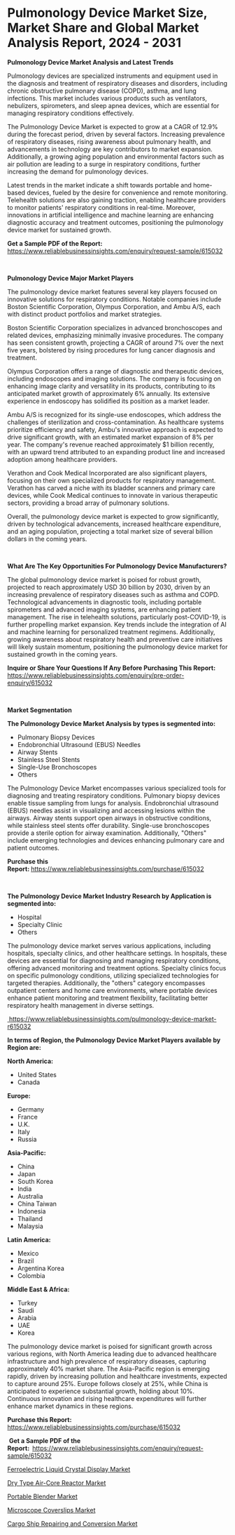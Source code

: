 <p><h1>Pulmonology Device Market Size, Market Share and Global Market Analysis Report, 2024 - 2031</h1></p><p><strong>Pulmonology Device Market Analysis and Latest Trends</strong></p>
<p><p>Pulmonology devices are specialized instruments and equipment used in the diagnosis and treatment of respiratory diseases and disorders, including chronic obstructive pulmonary disease (COPD), asthma, and lung infections. This market includes various products such as ventilators, nebulizers, spirometers, and sleep apnea devices, which are essential for managing respiratory conditions effectively.</p><p>The Pulmonology Device Market is expected to grow at a CAGR of 12.9% during the forecast period, driven by several factors. Increasing prevalence of respiratory diseases, rising awareness about pulmonary health, and advancements in technology are key contributors to market expansion. Additionally, a growing aging population and environmental factors such as air pollution are leading to a surge in respiratory conditions, further increasing the demand for pulmonology devices.</p><p>Latest trends in the market indicate a shift towards portable and home-based devices, fueled by the desire for convenience and remote monitoring. Telehealth solutions are also gaining traction, enabling healthcare providers to monitor patients' respiratory conditions in real-time. Moreover, innovations in artificial intelligence and machine learning are enhancing diagnostic accuracy and treatment outcomes, positioning the pulmonology device market for sustained growth.</p></p>
<p><strong>Get a Sample PDF of the Report:&nbsp;</strong> <a href="https://www.reliablebusinessinsights.com/enquiry/request-sample/615032?utm_campaign=60&utm_medium=2&utm_source=Github&utm_content=ia&utm_term=01102024&utm_id=pulmonology-device">https://www.reliablebusinessinsights.com/enquiry/request-sample/615032</a></p>
<p>&nbsp;</p>
<p><strong>Pulmonology Device Major Market Players</strong></p>
<p><p>The pulmonology device market features several key players focused on innovative solutions for respiratory conditions. Notable companies include Boston Scientific Corporation, Olympus Corporation, and Ambu A/S, each with distinct product portfolios and market strategies.</p><p>Boston Scientific Corporation specializes in advanced bronchoscopes and related devices, emphasizing minimally invasive procedures. The company has seen consistent growth, projecting a CAGR of around 7% over the next five years, bolstered by rising procedures for lung cancer diagnosis and treatment.</p><p>Olympus Corporation offers a range of diagnostic and therapeutic devices, including endoscopes and imaging solutions. The company is focusing on enhancing image clarity and versatility in its products, contributing to its anticipated market growth of approximately 6% annually. Its extensive experience in endoscopy has solidified its position as a market leader.</p><p>Ambu A/S is recognized for its single-use endoscopes, which address the challenges of sterilization and cross-contamination. As healthcare systems prioritize efficiency and safety, Ambu's innovative approach is expected to drive significant growth, with an estimated market expansion of 8% per year. The company's revenue reached approximately $1 billion recently, with an upward trend attributed to an expanding product line and increased adoption among healthcare providers.</p><p>Verathon and Cook Medical Incorporated are also significant players, focusing on their own specialized products for respiratory management. Verathon has carved a niche with its bladder scanners and primary care devices, while Cook Medical continues to innovate in various therapeutic sectors, providing a broad array of pulmonary solutions.</p><p>Overall, the pulmonology device market is expected to grow significantly, driven by technological advancements, increased healthcare expenditure, and an aging population, projecting a total market size of several billion dollars in the coming years.</p></p>
<p>&nbsp;</p>
<p><strong>What Are The Key Opportunities For Pulmonology Device Manufacturers?</strong></p>
<p><p>The global pulmonology device market is poised for robust growth, projected to reach approximately USD 30 billion by 2030, driven by an increasing prevalence of respiratory diseases such as asthma and COPD. Technological advancements in diagnostic tools, including portable spirometers and advanced imaging systems, are enhancing patient management. The rise in telehealth solutions, particularly post-COVID-19, is further propelling market expansion. Key trends include the integration of AI and machine learning for personalized treatment regimens. Additionally, growing awareness about respiratory health and preventive care initiatives will likely sustain momentum, positioning the pulmonology device market for sustained growth in the coming years.</p></p>
<p><strong>Inquire or Share Your Questions If Any Before Purchasing This Report:</strong> <a href="https://www.reliablebusinessinsights.com/enquiry/pre-order-enquiry/615032?utm_campaign=60&utm_medium=2&utm_source=Github&utm_content=ia&utm_term=01102024&utm_id=pulmonology-device">https://www.reliablebusinessinsights.com/enquiry/pre-order-enquiry/615032</a></p>
<p>&nbsp;</p>
<p><strong>Market Segmentation</strong></p>
<p><strong>The Pulmonology Device Market Analysis by types is segmented into:</strong></p>
<p><ul><li>Pulmonary Biopsy Devices</li><li>Endobronchial Ultrasound (EBUS) Needles</li><li>Airway Stents</li><li>Stainless Steel Stents</li><li>Single-Use Bronchoscopes</li><li>Others</li></ul></p>
<p><p>The Pulmonology Device Market encompasses various specialized tools for diagnosing and treating respiratory conditions. Pulmonary biopsy devices enable tissue sampling from lungs for analysis. Endobronchial ultrasound (EBUS) needles assist in visualizing and accessing lesions within the airways. Airway stents support open airways in obstructive conditions, while stainless steel stents offer durability. Single-use bronchoscopes provide a sterile option for airway examination. Additionally, "Others" include emerging technologies and devices enhancing pulmonary care and patient outcomes.</p></p>
<p><strong>Purchase this Report:&nbsp;</strong><a href="https://www.reliablebusinessinsights.com/purchase/615032?utm_campaign=60&utm_medium=2&utm_source=Github&utm_content=ia&utm_term=01102024&utm_id=pulmonology-device">https://www.reliablebusinessinsights.com/purchase/615032</a></p>
<p>&nbsp;</p>
<p><strong>The Pulmonology Device Market Industry Research by Application is segmented into:</strong></p>
<p><ul><li>Hospital</li><li>Specialty Clinic</li><li>Others</li></ul></p>
<p><p>The pulmonology device market serves various applications, including hospitals, specialty clinics, and other healthcare settings. In hospitals, these devices are essential for diagnosing and managing respiratory conditions, offering advanced monitoring and treatment options. Specialty clinics focus on specific pulmonology conditions, utilizing specialized technologies for targeted therapies. Additionally, the "others" category encompasses outpatient centers and home care environments, where portable devices enhance patient monitoring and treatment flexibility, facilitating better respiratory health management in diverse settings.</p></p>
<p><a href="https://www.reliablebusinessinsights.com/pulmonology-device-market-r615032?utm_campaign=60&utm_medium=2&utm_source=Github&utm_content=ia&utm_term=01102024&utm_id=pulmonology-device">&nbsp;https://www.reliablebusinessinsights.com/pulmonology-device-market-r615032</a></p>
<p><strong>In terms of Region, the Pulmonology Device Market Players available by Region are:</strong></p>
<p>
    <p> <strong> North America: </strong>
        <ul>
            <li>United States</li>
            <li>Canada</li>
        </ul>
        </p> 
    <p> <strong> Europe: </strong>
        <ul>
            <li>Germany</li>
            <li>France</li>
            <li>U.K.</li>
            <li>Italy</li>
            <li>Russia</li>
        </ul>
        </p> 
    <p> <strong> Asia-Pacific: </strong>
        <ul>
            <li>China</li>
            <li>Japan</li>
            <li>South Korea</li>
            <li>India</li>
            <li>Australia</li>
            <li>China Taiwan</li>
            <li>Indonesia</li>
            <li>Thailand</li>
            <li>Malaysia</li>
        </ul>
        </p> 
    <p> <strong> Latin America: </strong>
        <ul>
            <li>Mexico</li>
            <li>Brazil</li>
            <li>Argentina Korea</li>
            <li>Colombia</li>
        </ul>
        </p> 
    <p> <strong> Middle East & Africa: </strong>
        <ul>
            <li>Turkey</li>
            <li>Saudi</li>
            <li>Arabia</li>
            <li>UAE</li>
            <li>Korea</li>
        </ul>
    </p>
    </p>
<p><p>The pulmonology device market is poised for significant growth across various regions, with North America leading due to advanced healthcare infrastructure and high prevalence of respiratory diseases, capturing approximately 40% market share. The Asia-Pacific region is emerging rapidly, driven by increasing pollution and healthcare investments, expected to capture around 25%. Europe follows closely at 25%, while China is anticipated to experience substantial growth, holding about 10%. Continuous innovation and rising healthcare expenditures will further enhance market dynamics in these regions.</p></p>
<p><strong>Purchase this Report: </strong><a href="https://www.reliablebusinessinsights.com/purchase/615032?utm_campaign=60&utm_medium=2&utm_source=Github&utm_content=ia&utm_term=01102024&utm_id=pulmonology-device">https://www.reliablebusinessinsights.com/purchase/615032</a></p>
<p>&nbsp;<strong>Get a Sample PDF of the Report:&nbsp;&nbsp;</strong><a href="https://www.reliablebusinessinsights.com/enquiry/request-sample/615032?utm_campaign=60&utm_medium=2&utm_source=Github&utm_content=ia&utm_term=01102024&utm_id=pulmonology-device">https://www.reliablebusinessinsights.com/enquiry/request-sample/615032</a></p>
<p><strong></strong></p>
<p><p><a href="https://issuu.com/reportprime-2/docs/ferroelectric-liquid-crystal-displa_0c58d272743c09?utm_campaign=60&utm_medium=2&utm_source=Github&utm_content=ia&utm_term=01102024&utm_id=pulmonology-device">Ferroelectric Liquid Crystal Display Market</a></p><p><a href="https://github.com/FahadAhmed223/Market-Research-Report-List-1/blob/main/dry-type-air-core-reactor-market.md?utm_campaign=60&utm_medium=2&utm_source=Github&utm_content=ia&utm_term=01102024&utm_id=pulmonology-device">Dry Type Air-Core Reactor Market</a></p><p><a href="https://www.linkedin.com/pulse/market-insights-global-portable-blender-forecast-innovation-gu2rc?utm_campaign=60&utm_medium=2&utm_source=Github&utm_content=ia&utm_term=01102024&utm_id=pulmonology-device">Portable Blender Market</a></p><p><a href="https://issuu.com/reportprime-2/docs/microscope-coverslips-market-size-2_e4be1c0bc7ae35?utm_campaign=60&utm_medium=2&utm_source=Github&utm_content=ia&utm_term=01102024&utm_id=pulmonology-device">Microscope Coverslips Market</a></p><p><a href="https://medium.com/@newellsvvandeer37/cargo-ship-repairing-and-conversion-market-essentials-key-market-players-demand-drivers-and-roi-184be9aff753?postPublishedType=repub&utm_campaign=60&utm_medium=2&utm_source=Github&utm_content=ia&utm_term=01102024&utm_id=pulmonology-device">Cargo Ship Repairing and Conversion Market</a></p></p>